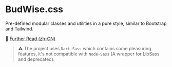 # BudWise.css 

Pre-defined modular classes and utilities in a pure style, similar to Bootstrap and Tailwind.

👀 [Further Read (zh-CN)](https://github.com/lihroff/blog/issues/27)

> ⚠️ The project uses `Dart-Sass` which contains some pleasuring features, it's not compatible with `Node-Sass` (A wrapper for LibSass and deprecated).
